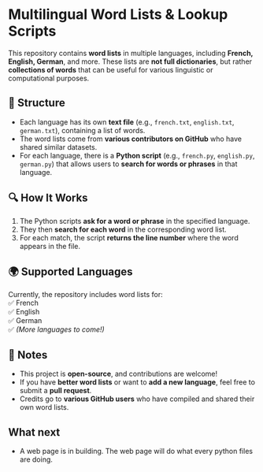 # Multilingual Word Lists & Lookup Scripts  

This repository contains **word lists** in multiple languages, including **French, English, German**, and more. These lists are **not full dictionaries**, but rather **collections of words** that can be useful for various linguistic or computational purposes.  

## 📂 Structure  

- Each language has its own **text file** (e.g., `french.txt`, `english.txt`, `german.txt`), containing a list of words.  
- The word lists come from **various contributors on GitHub** who have shared similar datasets.  
- For each language, there is a **Python script** (e.g., `french.py`, `english.py`, `german.py`) that allows users to **search for words or phrases** in that language.  

## 🔍 How It Works  

1. The Python scripts **ask for a word or phrase** in the specified language.  
2. They then **search for each word** in the corresponding word list.  
3. For each match, the script **returns the line number** where the word appears in the file.  

## 🌍 Supported Languages  

Currently, the repository includes word lists for:  
✅ French  
✅ English  
✅ German  
✅ *(More languages to come!)*  

## 📌 Notes  

- This project is **open-source**, and contributions are welcome!  
- If you have **better word lists** or want to **add a new language**, feel free to submit a **pull request**.  
- Credits go to **various GitHub users** who have compiled and shared their own word lists.

## What next
- A web page is in building. The web page will do what every python files are doing.

